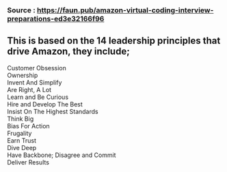 ### Source : https://faun.pub/amazon-virtual-coding-interview-preparations-ed3e32166f96


## This is based on the 14 leadership principles that drive Amazon, they include;
Customer Obsession  
Ownership  
Invent And Simplify  
Are Right, A Lot  
Learn and Be Curious  
Hire and Develop The Best  
Insist On The Highest Standards  
Think Big  
Bias For Action  
Frugality  
Earn Trust  
Dive Deep  
Have Backbone; Disagree and Commit  
Deliver Results
